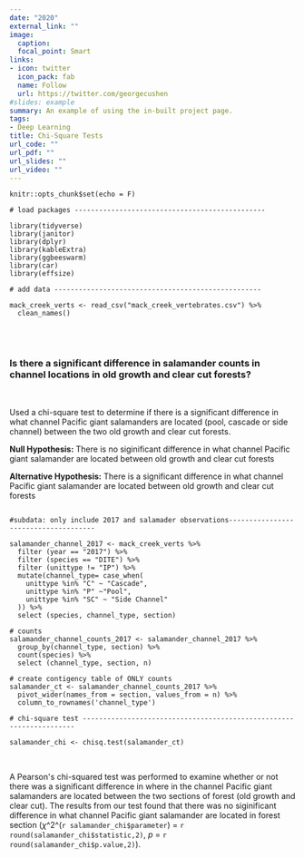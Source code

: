 ```yaml
---
date: "2020"
external_link: ""
image:
  caption: 
  focal_point: Smart
links:
- icon: twitter
  icon_pack: fab
  name: Follow
  url: https://twitter.com/georgecushen
#slides: example
summary: An example of using the in-built project page.
tags:
- Deep Learning
title: Chi-Square Tests
url_code: ""
url_pdf: ""
url_slides: ""
url_video: ""
---
```




```{r setup, include=FALSE}
knitr::opts_chunk$set(echo = F)

# load packages -----------------------------------------------

library(tidyverse)
library(janitor)
library(dplyr)
library(kableExtra)
library(ggbeeswarm)
library(car)
library(effsize)

# add data ---------------------------------------------------

mack_creek_verts <- read_csv("mack_creek_vertebrates.csv") %>% 
  clean_names()

```

<br>
<br>

### **Is there a significant difference in salamander counts in channel locations in old growth and clear cut forests?**

<br>

Used a chi-square test to determine if there is a significant difference in what channel Pacific giant salamanders are located (pool, cascade or side channel) between the two old growth and clear cut forests.

**Null Hypothesis:** There is no siginificant difference in what channel Pacific giant salamander are located between old growth and clear cut forests

**Alternative Hypothesis:** There is a significant difference in what channel Pacific giant salamander are located between old growth and clear cut forests

```{r, include = T}

#subdata: only include 2017 and salamader observations-------------------------------------

salamander_channel_2017 <- mack_creek_verts %>% 
  filter (year == "2017") %>% 
  filter (species == "DITE") %>% 
  filter (unittype != "IP") %>% 
  mutate(channel_type= case_when(
    unittype %in% "C" ~ "Cascade",
    unittype %in% "P" ~"Pool",
    unittype %in% "SC" ~ "Side Channel"
  )) %>% 
  select (species, channel_type, section)

# counts
salamander_channel_counts_2017 <- salamander_channel_2017 %>% 
  group_by(channel_type, section) %>% 
  count(species) %>% 
  select (channel_type, section, n)

# create contigency table of ONLY counts
salamander_ct <- salamander_channel_counts_2017 %>% 
  pivot_wider(names_from = section, values_from = n) %>%
  column_to_rownames('channel_type')

# chi-square test --------------------------------------------------------------------

salamander_chi <- chisq.test(salamander_ct)

```

<br> 

A Pearson's chi-squared test was performed to examine whether or not there was a significant difference in where in the channel Pacific giant salamanders are located between the two sections of forest (old growth and clear cut). The results from our test found that there was no siginificant difference in what channel Pacific giant salamander are located in forest section ($\chi$^2^(`r salamander_chi$parameter`) = `r round(salamander_chi$statistic,2)`, *p* = `r round(salamander_chi$p.value,2)`). 

